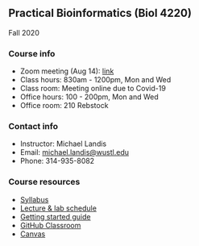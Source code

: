 ## Practical Bioinformatics (Biol 4220)
Fall 2020

### Course info
* Zoom meeting (Aug 14): [link]()
* Class hours: 830am - 1200pm, Mon and Wed
* Class room: Meeting online due to Covid-19
* Office hours: 100 - 200pm, Mon and Wed
* Office room: 210 Rebstock

### Contact info
* Instructor: Michael Landis
* Email: michael.landis@wustl.edu
* Phone: 314-935-8082

### Course resources
* [Syllabus](https://docs.google.com/document/d/1TYE10600VUhCyq51_h_9flVUhkCF-IQCE9SnQKRGRGo/edit?usp=sharing)
* [Lecture & lab schedule](schedule.md)
* [Getting started guide](getting_started.md)
* [GitHub Classroom](https://classroom.github.com/classrooms/69019055-practical-bioinformatics-f2020)
* [Canvas](https://wustl.instructure.com/courses/54531)
